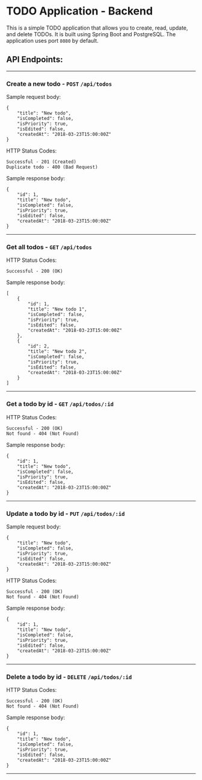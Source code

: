 # TODO Application - Backend

This is a simple TODO application that allows you to create, read, update, and delete TODOs. It is built using Spring Boot and PostgreSQL. The application uses port `8080` by default.

## API Endpoints:

---

### Create a new todo - `POST` `/api/todos`
Sample request body:
```
{
    "title": "New todo",
    "isCompleted": false,
    "isPriority": true,
    "isEdited": false,
    "createdAt": "2018-03-23T15:00:00Z"
}
```
HTTP Status Codes:
```
Successful - 201 (Created)
Duplicate todo - 400 (Bad Request)
```
Sample response body:
```
{
    "id": 1,
    "title": "New todo",
    "isCompleted": false,
    "isPriority": true,
    "isEdited": false,
    "createdAt": "2018-03-23T15:00:00Z"
}
```
---

### Get all todos - `GET` `/api/todos`
HTTP Status Codes:
```
Successful - 200 (OK)
```
Sample response body:
```
[
    {
        "id": 1,
        "title": "New todo 1",
        "isCompleted": false,
        "isPriority": true,
        "isEdited": false,
        "createdAt": "2018-03-23T15:00:00Z"
    },
    {
        "id": 2,
        "title": "New todo 2",
        "isCompleted": false,
        "isPriority": true,
        "isEdited": false,
        "createdAt": "2018-03-23T15:00:00Z"
    }
]
```
---

### Get a todo by id - `GET` `/api/todos/:id`
HTTP Status Codes:
```
Successful - 200 (OK)
Not found - 404 (Not Found)
```
Sample response body:
```
{
    "id": 1,
    "title": "New todo",
    "isCompleted": false,
    "isPriority": true,
    "isEdited": false,
    "createdAt": "2018-03-23T15:00:00Z"
}
```
---

### Update a todo by id - `PUT` `/api/todos/:id`
Sample request body:
```
{
    "title": "New todo",
    "isCompleted": false,
    "isPriority": true,
    "isEdited": false,
    "createdAt": "2018-03-23T15:00:00Z"
}
```
HTTP Status Codes:
```
Successful - 200 (OK)
Not found - 404 (Not Found)
```
Sample response body:
```
{
    "id": 1,
    "title": "New todo",
    "isCompleted": false,
    "isPriority": true,
    "isEdited": false,
    "createdAt": "2018-03-23T15:00:00Z"
}
```
---

### Delete a todo by id - `DELETE` `/api/todos/:id`
HTTP Status Codes:
```
Successful - 200 (OK)
Not found - 404 (Not Found)
```
Sample response body:
```
{
    "id": 1,
    "title": "New todo",
    "isCompleted": false,
    "isPriority": true,
    "isEdited": false,
    "createdAt": "2018-03-23T15:00:00Z"
}
```
---